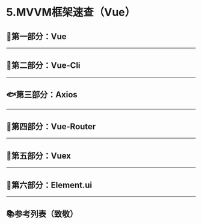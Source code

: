 # 5.MVVM框架速查（Vue）

## 🐢第一部分：Vue

---

## 🦀第二部分：Vue-Cli

---

## 🐟第三部分：Axios

---

## 🐡第四部分：Vue-Router

---

## 🐬第五部分：Vuex

---

## 🦐第六部分：Element.ui

---

## 📚参考列表（致敬）
